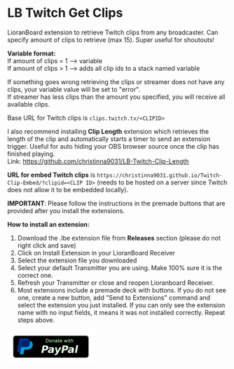 # LB Twitch Get Clips
 LioranBoard extension to retrieve Twitch clips from any broadcaster. Can specify amount of clips to retrieve (max 15). Super useful for shoutouts!   


**Variable format:**    
If amount of clips = 1 --> variable    
If amount of clips > 1 -->  adds all clip ids to a stack named variable    

If something goes wrong retrieving the clips or streamer does not have any clips, your variable value will be set to "error".    
If streamer has less clips than the amount you specified, you will receive all available clips.    
   
Base URL for Twitch clips is `clips.twitch.tv/<CLIPID>`   

I also recommend installing **Clip Length** extension which retrieves the length of the clip and automatically starts a timer to send an extension trigger. Useful for auto hiding your OBS browser source once the clip has finished playing.    
Link: https://github.com/christinna9031/LB-Twitch-Clip-Length   

**URL for embed Twitch clips** is `https://christinna9031.github.io/Twitch-Clip-Embed/?clipid=<CLIP ID>` (needs to be hosted on a server since Twitch does not allow it to be embedded locally).    

**IMPORTANT**: Please follow the instructions in the premade buttons that are provided after you install the extensions.     




**How to install an extension:**
1. Download the .lbe extension file from **Releases** section (please do not right click and save) 
2. Click on Install Extension in your LioranBoard Receiver
3. Select the extension file you downloaded 
4. Select your default Transmitter you are using. Make 100% sure it is the correct one. 
5. Refresh your Transmitter or close and reopen Lioranboard Receiver. 
6. Most extensions include a premade deck with buttons. If you do not see one, create a new button, add "Send to Extensions" command and select the extension you just installed. If you can only see the extension name with no input fields, it means it was not installed correctly. Repeat steps above.  

[![](https://github.com/christinna9031/LioranBoard-Files/blob/main/img/paypal.png?raw=true)](https://www.paypal.com/cgi-bin/webscr?cmd=_s-xclick&hosted_button_id=3YWXYQE3HKWHQ)
